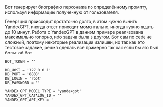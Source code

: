 Бот генерирует биографию персонажа по определённому промпту, используя информацию полученную от пользователя.

Генерация происходит достаточно долго, в этом нужно винить YandexGPT, иногда ответ приходит моментально, иногда нужно ждать до 10 минут.
Работа с YandexGPT в данном примере реализована максимально топорно, ибо задача была в другом.
Бот сам по себе не сложный, поэтому некоторые реализации излишни, но так как это тестовое задание, решил сделать всё примерно так как если бы это был большой бот.

```env
BOT_TOKEN = ''

DB_HOST = '127.0.0.1'
DB_PORT = '8888'
DB_LOGIN = 'root'
DB_PASSWORD = ''

YANDEX_GPT_MODEL_TYPE = 'yandexgpt'
YANDEX_GPT_CATALOG_ID = ''
YANDEX_GPT_API_KEY = ''
```
